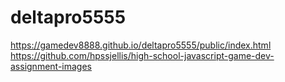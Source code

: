 # deltapro5555


https://gamedev8888.github.io/deltapro5555/public/index.html
<br>
https://github.com/hpssjellis/high-school-javascript-game-dev-assignment-images
